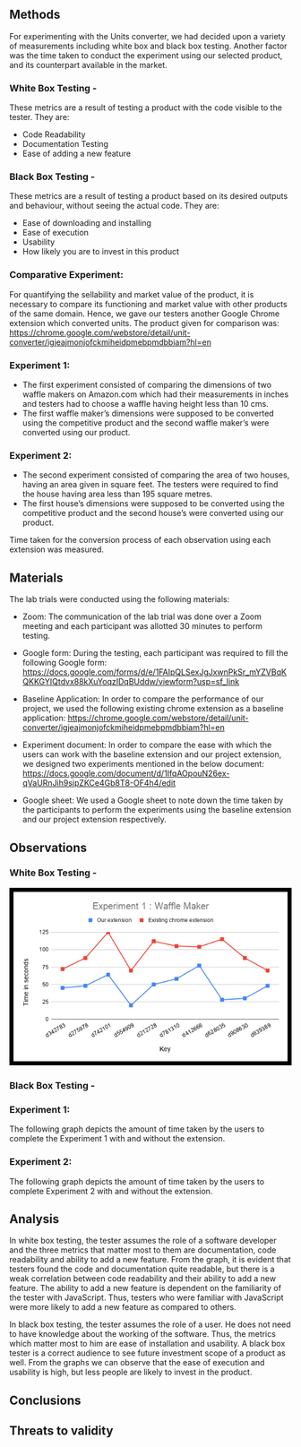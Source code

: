 ## Methods
For experimenting with the Units converter, we had decided upon a variety of measurements including white box and black box testing. Another factor was the time taken to conduct the experiment using our selected product, and its counterpart available in the market. <br>

### White Box Testing - <br>
These metrics are a result of testing a product with the code visible to the tester. They are: <br>
 - Code Readability <br>
 - Documentation Testing <br>
 - Ease of adding a new feature <br>

### Black Box Testing - <br>
These metrics are a result of testing a product based on its desired outputs and behaviour, without seeing the actual code. They are: <br>
 - Ease of downloading and installing <br>
 - Ease of execution <br>
 - Usability <br>
 - How likely you are to invest in this product <br>
 
### Comparative Experiment: 
For quantifying the sellability and market value of the product, it is necessary to compare its functioning and market value with other products of the same domain. Hence, we gave our testers another Google Chrome extension which converted units. The product given for comparison was: https://chrome.google.com/webstore/detail/unit-converter/igjeajmonjofckmiheidpmebpmdbbiam?hl=en

### Experiment 1: <br>
 - The first experiment consisted of comparing the dimensions of two waffle makers on Amazon.com which had their measurements in inches and testers had to choose a waffle having height less than 10 cms. 
 - The first waffle maker’s dimensions were supposed to be converted using the competitive product and the second waffle maker’s were converted using our product. <br>
### Experiment 2: <br>
 - The second experiment consisted of comparing the area of two houses, having an area given in square feet. The testers were required to find the house having area less than 195 square metres. 
 - The first house’s dimensions were supposed to be converted using the competitive product and the second house’s were converted using our product. <br>
  
Time taken for the conversion process of each observation using each extension was measured. 



## Materials

The lab trials were conducted using the following materials:

- Zoom: The communication of the lab trial was done over a Zoom meeting and each participant was allotted 30 minutes to perform testing.
 
- Google form: During the testing, each participant was required to fill the following Google form:
  https://docs.google.com/forms/d/e/1FAIpQLSexJgJxwnPkSr_mYZVBqKQKKGYIQtdvx88kXuYoqzIDqBUddw/viewform?usp=sf_link
  
- Baseline Application: In order to compare the performance of our project, we used the following existing chrome extension as a baseline application:      https://chrome.google.com/webstore/detail/unit-converter/igjeajmonjofckmiheidpmebpmdbbiam?hl=en
 
- Experiment document: In order to compare the ease with which the users can work with the baseline extension and our project extension, 
we designed two experiments mentioned in the below document:
https://docs.google.com/document/d/1IfqAOpouN26ex-qVaURnJih9sjpZKCe4Gb8T8-OF4h4/edit

- Google sheet:
We used a Google sheet to note down the time taken by the participants to perform the experiments using the baseline extension and our project extension respectively.
 
 
 
 
 
 
 


## Observations

### White Box Testing - <br>
![image](https://github.com/AlishaShahane/units_converter_extension/blob/master/images/exp1_final.png)

### Black Box Testing - <br>

### Experiment 1: <br>
The following graph depicts the amount of time taken by the users to complete the Experiment 1 with and without the extension.

### Experiment 2: <br>
The following graph depicts the amount of time taken by the users to complete Experiment 2 with and without the extension.

## Analysis
In white box testing, the tester assumes the role of a software developer and the three metrics that matter most to them are documentation, code readability and ability to add a new feature. From the graph, it is evident that testers found the code and documentation quite readable, but there is a weak correlation between code readability and their ability to add a new feature. The ability to add a new feature is dependent on the familiarity of the tester with JavaScript. Thus, testers who were familiar with JavaScript were more likely to add a new feature as compared to others.

In black box testing, the tester assumes the role of a user. He does not need to have knowledge about the working of the software. Thus, the metrics which matter most to him are ease of installation and usability. A black box tester is a correct audience to see future investment scope of a product as well. From the graphs we can observe that the ease of execution and usability is high, but less people are likely to invest in the product.

## Conclusions 

## Threats to validity

